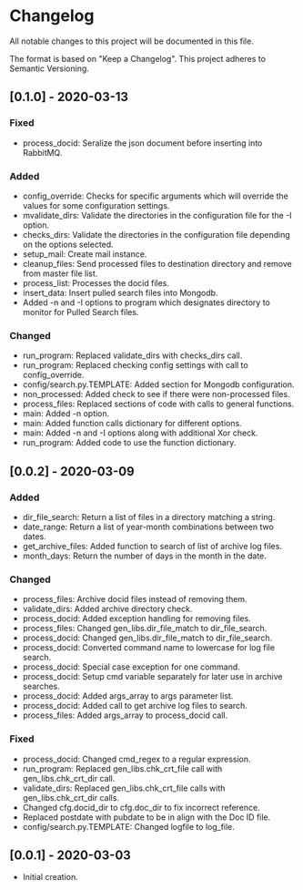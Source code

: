 # Changelog
All notable changes to this project will be documented in this file.

The format is based on "Keep a Changelog".  This project adheres to Semantic Versioning.

## [0.1.0] - 2020-03-13
### Fixed
- process_docid:  Seralize the json document before inserting into RabbitMQ.

### Added
- config_override:  Checks for specific arguments which will override the values for some configuration settings.
- mvalidate_dirs:  Validate the directories in the configuration file for the -I option.
- checks_dirs:  Validate the directories in the configuration file depending on the options selected.
- setup_mail: Create mail instance.
- cleanup_files:  Send processed files to destination directory and remove from master file list.
- process_list:  Processes the docid files.
- insert_data:  Insert pulled search files into Mongodb.
- Added -n and -I options to program which designates directory to monitor for Pulled Search files.

### Changed
- run_program:  Replaced validate_dirs with checks_dirs call.
- run_program:  Replaced checking config settings with call to config_override.
- config/search.py.TEMPLATE:  Added section for Mongodb configuration.
- non_processed:  Added check to see if there were non-processed files.
- process_files:  Replaced sections of code with calls to general functions.
- main:  Added -n option.
- main:  Added function calls dictionary for different options.
- main:  Added -n and -I options along with additional Xor check.
- run_program:  Added code to use the function dictionary.


## [0.0.2] - 2020-03-09
### Added
- dir_file_search:  Return a list of files in a directory matching a string.
- date_range:  Return a list of year-month combinations between two dates.
- get_archive_files:  Added function to search of list of archive log files.
- month_days:  Return the number of days in the month in the date.

### Changed
- process_files:  Archive docid files instead of removing them.
- validate_dirs:  Added archive directory check.
- process_docid:  Added exception handling for removing files.
- process_files:  Changed gen_libs.dir_file_match to dir_file_search.
- process_docid:  Changed gen_libs.dir_file_match to dir_file_search.
- process_docid:  Converted command name to lowercase for log file search.
- process_docid:  Special case exception for one command.
- process_docid:  Setup cmd variable separately for later use in archive searches.
- process_docid:  Added args_array to args parameter list.
- process_docid:  Added call to get archive log files to search.
- process_files:  Added args_array to process_docid call.

### Fixed
- process_docid:  Changed cmd_regex to a regular expression.
- run_program:  Replaced gen_libs.chk_crt_file call with gen_libs.chk_crt_dir call.
- validate_dirs:  Replaced gen_libs.chk_crt_file calls with gen_libs.chk_crt_dir calls.
- Changed cfg.docid_dir to cfg.doc_dir to fix incorrect reference.
- Replaced postdate with pubdate to be in align with the Doc ID file.
- config/search.py.TEMPLATE:  Changed logfile to log_file.


## [0.0.1] - 2020-03-03
- Initial creation.

